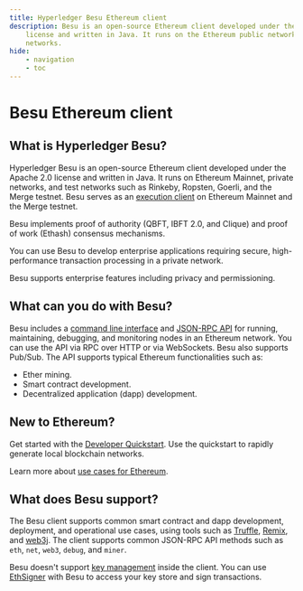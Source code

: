 ```yaml
---
title: Hyperledger Besu Ethereum client
description: Besu is an open-source Ethereum client developed under the Apache 2.0
    license and written in Java. It runs on the Ethereum public network, private networks, and test
    networks.
hide:
    - navigation
    - toc
---
```


# Besu Ethereum client

## What is Hyperledger Besu?

Hyperledger Besu is an open-source Ethereum client developed under the Apache 2.0 license and written in Java.
It runs on Ethereum Mainnet, private networks, and test networks such as Rinkeby, Ropsten, Goerli, and the Merge testnet.
Besu serves as an [execution client](public-networks/concepts/the-merge.md) on Ethereum Mainnet and the Merge testnet.

Besu implements proof of authority (QBFT, IBFT 2.0, and Clique) and proof of work (Ethash) consensus mechanisms.

You can use Besu to develop enterprise applications requiring secure, high-performance transaction
processing in a private network.

Besu supports enterprise features including privacy and permissioning.

## What can you do with Besu?

Besu includes a [command line interface](reference/cli/options.md) and
[JSON-RPC API](how-to/use-besu-api/index.md) for running, maintaining, debugging, and monitoring
nodes in an Ethereum network. You can use the API via RPC over HTTP or via WebSockets. Besu also
supports Pub/Sub. The API supports typical Ethereum functionalities such as:

* Ether mining.
* Smart contract development.
* Decentralized application (dapp) development.

## New to Ethereum?

Get started with the [Developer Quickstart](private-networks/tutorials/quickstart.md). Use the quickstart
to rapidly generate local blockchain networks.

Learn more about [use cases for Ethereum](https://consensys.net/blockchain-use-cases/case-studies/).

## What does Besu support?

The Besu client supports common smart contract and dapp development, deployment, and operational
use cases, using tools such as [Truffle](http://truffleframework.com/),
[Remix](https://github.com/ethereum/remix), and [web3j](https://web3j.io/). The client supports
common JSON-RPC API methods such as `eth`, `net`, `web3`, `debug`, and `miner`.

Besu doesn't support [key management](how-to/Send-Transactions/Account-Management.md) inside the
client. You can use [EthSigner](http://docs.ethsigner.consensys.net/en/latest/) with Besu to access
your key store and sign transactions.
